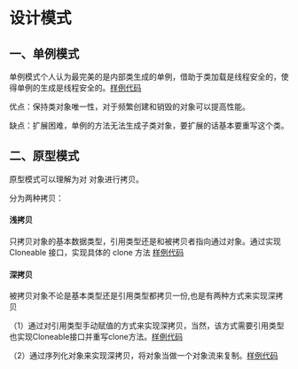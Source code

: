 # 设计模式

## 一、单例模式
单例模式个人认为最完美的是内部类生成的单例，借助于类加载是线程安全的，使得单例的生成是线程安全的。[样例代码](https://github.com/linweijiang/DesignPatterns/blob/master/src/main/java/com/lwj/basis/designpatterns/single/SingletonInnerClass.java)

优点：保持类对象唯一性，对于频繁创建和销毁的对象可以提高性能。

缺点：扩展困难，单例的方法无法生成子类对象，要扩展的话基本要重写这个类。

## 二、原型模式
原型模式可以理解为对 对象进行拷贝。

分为两种拷贝：

#### 浅拷贝

  只拷贝对象的基本数据类型，引用类型还是和被拷贝者指向通过对象。通过实现 Cloneable 接口，实现具体的 clone 方法 [样例代码](https://github.com/linweijiang/DesignPatterns/tree/master/src/main/java/com/lwj/basis/designpatterns/prototype/shallow/)

#### 深拷贝

  被拷贝对象不论是基本类型还是引用类型都拷贝一份,也是有两种方式来实现深拷贝

（1）通过对引用类型手动赋值的方式来实现深拷贝，当然，该方式需要引用类型也实现Cloneable接口并重写clone方法。[样例代码](https://github.com/linweijiang/DesignPatterns/tree/master/src/main/java/com/lwj/basis/designpatterns/prototype/deep/copy/)

（2）通过序列化对象来实现深拷贝，将对象当做一个对象流来复制。[样例代码](https://github.com/linweijiang/DesignPatterns/tree/master/src/main/java/com/lwj/basis/designpatterns/prototype/deep/serializable/)

